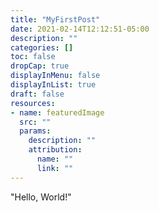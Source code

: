 ```yaml
---
title: "MyFirstPost"
date: 2021-02-14T12:12:51-05:00
description: ""
categories: []
toc: false
dropCap: true
displayInMenu: false
displayInList: true
draft: false
resources:
- name: featuredImage
  src: ""
  params:
    description: ""
    attribution:
      name: ""
      link: ""
---
```


"Hello, World!"